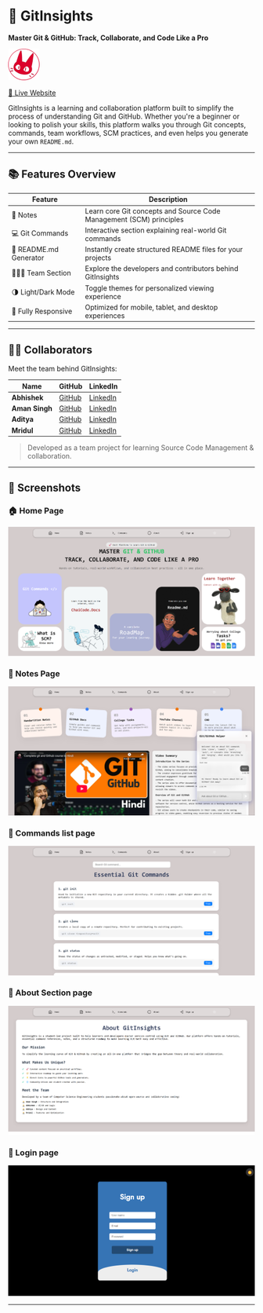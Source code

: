 # 🚀 GitInsights

**Master Git & GitHub: Track, Collaborate, and Code Like a Pro**

![GitInsights Banner](images/logo.png)

[🔗 Live Website](https://gitinsights-beta.vercel.app/)

GitInsights is a learning and collaboration platform built to simplify the process of understanding Git and GitHub. Whether you're a beginner or looking to polish your skills, this platform walks you through Git concepts, commands, team workflows, SCM practices, and even helps you generate your own `README.md`.

---

## 📚 Features Overview

| Feature                 | Description                                                                 |
|------------------------|-----------------------------------------------------------------------------|
| 📒 Notes               | Learn core Git concepts and Source Code Management (SCM) principles         |
| 💻 Git Commands         | Interactive section explaining real-world Git commands                      |
| 📄 README.md Generator | Instantly create structured README files for your projects                   |
| 🧑‍🤝‍🧑 Team Section         | Explore the developers and contributors behind GitInsights                |
| 🌗 Light/Dark Mode      | Toggle themes for personalized viewing experience                          |
| 📱 Fully Responsive     | Optimized for mobile, tablet, and desktop experiences                       |

---

## 👨‍💻 Collaborators

Meet the team behind GitInsights:

| Name       | GitHub                           | LinkedIn                        |
|------------|----------------------------------|----------------------------------|
| **Abhishek**   | [GitHub](https://github.com/abhishekkksharma) | [LinkedIn](https://linkedin.com) |
| **Aman Singh** | [GitHub](https://github.com/Amxn-7)               | [LinkedIn](https://linkedin.com) |
| **Aditya**       | [GitHub](https://github.com/addy0019)               | [LinkedIn](https://linkedin.com) |
| **Mridul**     | [GitHub](https://github.com/Mridul-1432)               | [LinkedIn](https://linkedin.com) |

> Developed as a team project for learning Source Code Management & collaboration.

---

## 📸 Screenshots

### 🏠 Home Page
![Home](images/Home.png)

### 📘 Notes Page
![Notes](images/Notes.png)

### 📄 Commands list page
![Readme](images/Commands.png)

### 📄 About Section page
![About](images/About.png)

### 📄 Login page
![Sign Up](images/login.png)

---

